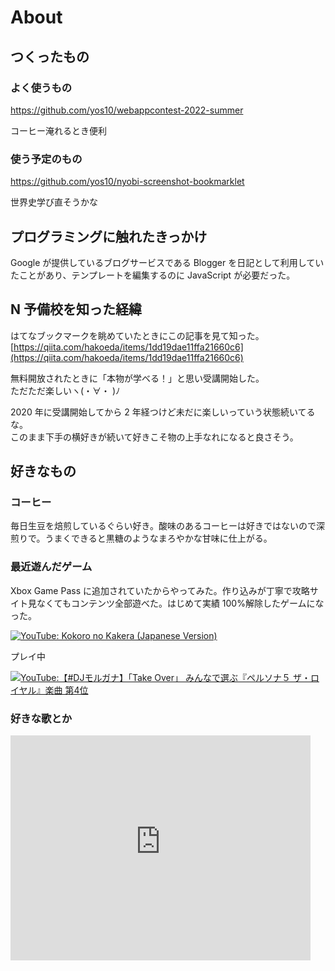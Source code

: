# About

## つくったもの

### よく使うもの

https://github.com/yos10/webappcontest-2022-summer

コーヒー淹れるとき便利

### 使う予定のもの

https://github.com/yos10/nyobi-screenshot-bookmarklet

世界史学び直そうかな

## プログラミングに触れたきっかけ

Google が提供しているブログサービスである Blogger を日記として利用していたことがあり、テンプレートを編集するのに JavaScript が必要だった。

## N 予備校を知った経緯

はてなブックマークを眺めていたときにこの記事を見て知った。  
[https://qiita.com/hakoeda/items/1dd19dae11ffa21660c6](https://qiita.com/hakoeda/items/1dd19dae11ffa21660c6)

無料開放されたときに「本物が学べる！」と思い受講開始した。  
ただただ楽しいヽ(・∀・ )ﾉ

2020 年に受講開始してから 2 年経つけど未だに楽しいっていう状態続いてるな。  
このまま下手の横好きが続いて好きこそ物の上手なれになると良さそう。

## 好きなもの

### コーヒー

毎日生豆を焙煎しているぐらい好き。酸味のあるコーヒーは好きではないので深煎りで。うまくできると黒糖のようなまろやかな甘味に仕上がる。

### 最近遊んだゲーム

Xbox Game Pass に追加されていたからやってみた。作り込みが丁寧で攻略サイト見なくてもコンテンツ全部遊べた。はじめて実績 100%解除したゲームになった。

[![YouTube: Kokoro no Kakera (Japanese Version)](https://img.youtube.com/vi/iCcrq7Yc_xg/0.jpg)](https://www.youtube.com/watch?v=iCcrq7Yc_xg)

プレイ中

[![YouTube:【#DJモルガナ】「Take Over」 みんなで選ぶ『ペルソナ５ ザ・ロイヤル』楽曲 第4位](https://img.youtube.com/vi/oMfNBwJCGxE/0.jpg)](https://www.youtube.com/watch?v=oMfNBwJCGxE)

### 好きな歌とか

<div style="max-width: 480px; aspect-ratio: 4/3;">
<iframe width="100%" height="100%" src="https://www.youtube-nocookie.com/embed/psuRGfAaju4" title="YouTube video player" frameborder="0" allow="accelerometer; autoplay; clipboard-write; encrypted-media; gyroscope; picture-in-picture" allowfullscreen></iframe>
</div>
